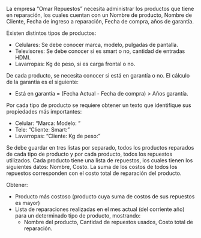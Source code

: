 La empresa “Omar Repuestos” necesita administrar los productos que tiene en reparación, los cuales cuentan con un Nombre de producto, Nombre de Cliente, Fecha de ingreso a reparación, Fecha de compra, años de garantía.

Existen distintos tipos de productos:
- Celulares: Se debe conocer marca, modelo, pulgadas de pantalla.
- Televisores: Se debe conocer si es smart o no, cantidad de entradas HDMI.
- Lavarropas: Kg de peso, si es carga frontal o no.

De cada producto, se necesita conocer si está en garantía o no. El cálculo de la garantía es el siguiente:
- Está en garantía = (Fecha Actual - Fecha de compra) > Años garantía.

Por cada tipo de producto se requiere obtener un texto que identifique sus propiedades más importantes:
- Celular: “Marca: Modelo: ”
- Tele: “Cliente: Smart:”
- Lavarropas: “Cliente: Kg de peso:”

Se debe guardar en tres listas por separado, todos los productos reparados de cada tipo de producto y por cada producto, todos los repuestos utilizados. 
Cada producto tiene una lista de repuestos, los cuales tienen los siguientes datos: Nombre, Costo. La suma de los costos de todos los repuestos corresponden con el costo total de reparación del producto.

Obtener:
- Producto más costoso (producto cuya suma de costos de sus repuestos es mayor)
- Lista de reparaciones realizadas en el mes actual (del corriente año) para un determinado tipo de producto, mostrando:
  - Nombre del producto, Cantidad de repuestos usados, Costo total de reparación.
